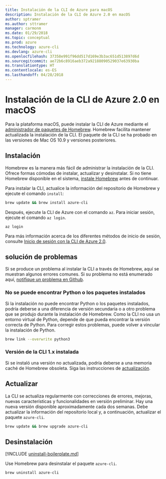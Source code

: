 ```yaml
---
title: Instalación de la CLI de Azure para macOS
description: Instalación de la CLI de Azure 2.0 en macOS
author: sptramer
ms.author: sttramer
manager: carmonm
ms.date: 01/29/2018
ms.topic: conceptual
ms.prod: azure
ms.technology: azure-cli
ms.devlang: azure-cli
ms.openlocfilehash: 37358e991f96dd517d169e3b3ac651d513897d6d
ms.sourcegitcommit: ae72b6c8916aeb372a92188090529037e63930ba
ms.translationtype: HT
ms.contentlocale: es-ES
ms.lasthandoff: 04/28/2018
---
```

# <a name="install-azure-cli-20-on-macos"></a>Instalación de la CLI de Azure 2.0 en macOS

Para la plataforma macOS, puede instalar la CLI de Azure mediante el [administrador de paquetes de Homebrew](http://brew.sh). Homebrew facilita mantener actualizada la instalación de la CLI. El paquete de la CLI se ha probado en las versiones de Mac OS 10.9 y versiones posteriores.

## <a name="install"></a>Instalación

Homebrew es la manera más fácil de administrar la instalación de la CLI. Ofrece formas cómodas de instalar, actualizar y desinstalar.
Si no tiene Homebrew disponible en el sistema, [instale Homebrew](https://docs.brew.sh/Installation.html) antes de continuar.

Para instalar la CLI, actualice la información del repositorio de Homebrew y ejecute el comando `install`:

```bash
brew update && brew install azure-cli
```

Después, ejecute la CLI de Azure con el comando `az`. Para iniciar sesión, ejecute el comando `az login`.

```azurecli
az login
```

Para más información acerca de los diferentes métodos de inicio de sesión, consulte [Inicio de sesión con la CLI de Azure 2.0](authenticate-azure-cli.md).

## <a name="troubleshooting"></a>solución de problemas

Si se produce un problema al instalar la CLI a través de Homebrew, aquí se muestran algunos errores comunes. Si su problema no está enumerado aquí, [notifique un problema en Github](https://github.com/Azure/azure-cli/issues).

### <a name="unable-to-find-python-or-installed-packages"></a>No se puede encontrar Python o los paquetes instalados

Si la instalación no puede encontrar Python o los paquetes instalados, podría deberse a una diferencia de versión secundaria o a otro problema que se produjo durante la instalación de Homebrew. Como la CLI no usa un entorno virtual de Python, depende de que pueda encontrar la versión correcta de Python. Para corregir estos problemas, puede volver a vincular la instalación de Python.

```bash
brew link --overwrite python3
```

### <a name="cli-version-1x-is-installed"></a>Versión de la CLI 1.x instalada

Si se instaló una versión no actualizada, podría deberse a una memoria caché de Homebrew obsoleta. Siga las instrucciones de [actualización](#Update).

## <a name="update"></a>Actualizar

La CLI se actualiza regularmente con correcciones de errores, mejoras, nuevas características y funcionalidades en versión preliminar. Hay una nueva versión disponible aproximadamente cada dos semanas. Debe actualizar la información del repositorio local y, a continuación, actualizar el paquete `azure-cli`.

```bash
brew update && brew upgrade azure-cli
```

## <a name="uninstall"></a>Desinstalación

[!INCLUDE [uninstall-boilerplate.md](includes/uninstall-boilerplate.md)]

Use Homebrew para desinstalar el paquete `azure-cli`.

```bash
brew uninstall azure-cli
```
